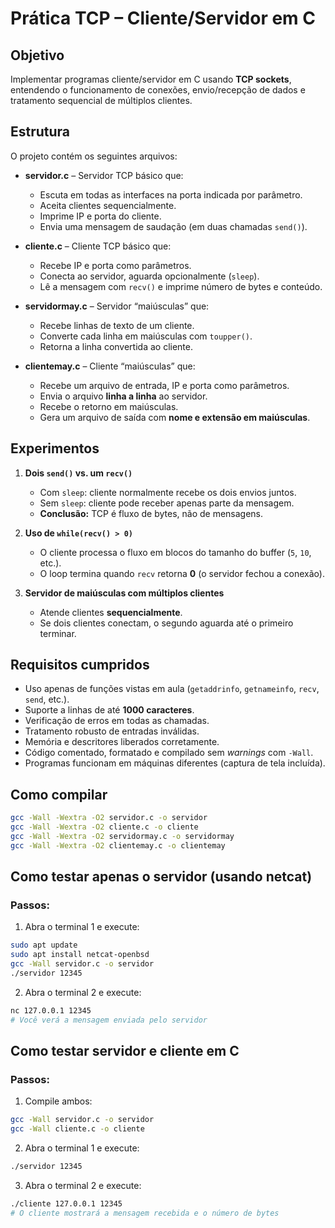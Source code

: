 # Prática TCP – Cliente/Servidor em C

## Objetivo
Implementar programas cliente/servidor em C usando **TCP sockets**, entendendo o funcionamento de conexões, envio/recepção de dados e tratamento sequencial de múltiplos clientes.  

## Estrutura
O projeto contém os seguintes arquivos:

- **servidor.c** – Servidor TCP básico que:
  - Escuta em todas as interfaces na porta indicada por parâmetro.
  - Aceita clientes sequencialmente.
  - Imprime IP e porta do cliente.
  - Envia uma mensagem de saudação (em duas chamadas `send()`).

- **cliente.c** – Cliente TCP básico que:
  - Recebe IP e porta como parâmetros.
  - Conecta ao servidor, aguarda opcionalmente (`sleep`).
  - Lê a mensagem com `recv()` e imprime número de bytes e conteúdo.

- **servidormay.c** – Servidor “maiúsculas” que:
  - Recebe linhas de texto de um cliente.
  - Converte cada linha em maiúsculas com `toupper()`.
  - Retorna a linha convertida ao cliente.

- **clientemay.c** – Cliente “maiúsculas” que:
  - Recebe um arquivo de entrada, IP e porta como parâmetros.
  - Envia o arquivo **linha a linha** ao servidor.
  - Recebe o retorno em maiúsculas.
  - Gera um arquivo de saída com **nome e extensão em maiúsculas**.

## Experimentos
1. **Dois `send()` vs. um `recv()`**  
   - Com `sleep`: cliente normalmente recebe os dois envios juntos.  
   - Sem `sleep`: cliente pode receber apenas parte da mensagem.  
   - **Conclusão:** TCP é fluxo de bytes, não de mensagens.

2. **Uso de `while(recv() > 0)`**  
   - O cliente processa o fluxo em blocos do tamanho do buffer (`5`, `10`, etc.).  
   - O loop termina quando `recv` retorna **0** (o servidor fechou a conexão).

3. **Servidor de maiúsculas com múltiplos clientes**  
   - Atende clientes **sequencialmente**.  
   - Se dois clientes conectam, o segundo aguarda até o primeiro terminar.

## Requisitos cumpridos
- Uso apenas de funções vistas em aula (`getaddrinfo`, `getnameinfo`, `recv`, `send`, etc.).  
- Suporte a linhas de até **1000 caracteres**.  
- Verificação de erros em todas as chamadas.  
- Tratamento robusto de entradas inválidas.  
- Memória e descritores liberados corretamente.  
- Código comentado, formatado e compilado sem *warnings* com `-Wall`.  
- Programas funcionam em máquinas diferentes (captura de tela incluída).  

## Como compilar
```bash
gcc -Wall -Wextra -O2 servidor.c -o servidor
gcc -Wall -Wextra -O2 cliente.c -o cliente
gcc -Wall -Wextra -O2 servidormay.c -o servidormay
gcc -Wall -Wextra -O2 clientemay.c -o clientemay
```

## Como testar apenas o servidor (usando netcat)

### Passos:
1. Abra o terminal 1 e execute:
  ```bash
  sudo apt update
  sudo apt install netcat-openbsd
  gcc -Wall servidor.c -o servidor
  ./servidor 12345
  ```
2. Abra o terminal 2 e execute:
  ```bash
  nc 127.0.0.1 12345
  # Você verá a mensagem enviada pelo servidor
  ```

## Como testar servidor e cliente em C

### Passos:
1. Compile ambos:
  ```bash
  gcc -Wall servidor.c -o servidor
  gcc -Wall cliente.c -o cliente
  ```
2. Abra o terminal 1 e execute:
  ```bash
  ./servidor 12345
  ```
3. Abra o terminal 2 e execute:
  ```bash
  ./cliente 127.0.0.1 12345
  # O cliente mostrará a mensagem recebida e o número de bytes
  ```
